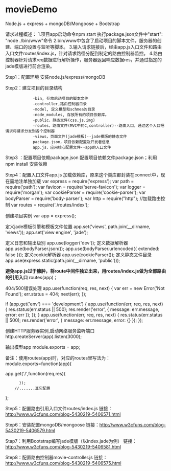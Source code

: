 # movieDemo
Node.js + express + mongoDB/Mongoose + Bootstrap

请求过程概述：
                1.项目app启动命令npm start  执行package.json文件中"start": "node ./bin/www"命令
                2.bin/www中包含了启动项目的脚本文件，服务器的创建、端口的设置与监听等脚本。
                3.输入请求链接后，经由app.js入口文件和路由入口文件routes/index.js，针对请求路径分配到制定的路由控制器监控。
                4.路由控制器针对请求req数据进行解析操作，服务器返回响应数据res，并通过指定的jade模版进行前台渲染。

Step1：配置环境
                安装node.js/express/mongoDB

Step2：建立项目的目录结构
                
                -bin, 存放启动项目的脚本文件
                -controller,路由控制器目录
                -model, 定义模型和schmea的目录
                -node_modules, 存放所有的项目依赖库。
                -public，静态文件(css,js,img)
                -routes，路由文件(MVC中的C,controller)--路由入口，通过这个入口把请求将请求分发到各个控制器
                -views，页面文件(jade模板)--jade模版的静态文件
                package.json，项目依赖配置及开发者信息
                app.js，应用核心配置文件--app的入口文件
        
Step3 ：配置项目依赖package.json
                配置项目依赖文件package.json；利用npm install 安装依赖
        
Step4：配置入口文件app.js
                加载依赖库，原来这个类库都封装在connect中，现在需地注单独加载
var express = require('express');
var path = require('path');
var favicon = require('serve-favicon');
var logger = require('morgan');
var cookieParser = require('cookie-parser');
var bodyParser = require('body-parser');
var http = require("http");
//加载路由控制
var routes = require('./routes/index');

 创建项目实例
var app = express();

 定义jade模板引擎和模板文件位置
app.set('views', path.join(__dirname, 'views'));
app.set('view engine', 'jade');

定义日志和输出级别
app.use(logger('dev'));
定义数据解析器
app.use(bodyParser.json());
app.use(bodyParser.urlencoded({ extended: false }));
定义cookie解析器
app.use(cookieParser());
定义静态文件目录
app.use(express.static(path.join(__dirname, 'public')));

****避免app.js过于臃肿，将route中间件独立出来，用routes/index.js做为全部路由的引用入口****
                routes(app)；

404/500错误处理
app.use(function(req, res, next) {
    var err = new Error('Not Found');
    err.status = 404;
    next(err);
});

if (app.get('env') === 'development') {
    app.use(function(err, req, res, next) {
        res.status(err.status || 500);
        res.render('error', {
            message: err.message,
            error: err
        });
    });
}
app.use(function(err, req, res, next) {
    res.status(err.status || 500);
    res.render('error', {
        message: err.message,
        error: {}
    });
});

创建HTTP服务器实例,启动网络服务监听端口
                http.createServer(app).listen(3000);

输出模型app
                module.exports = app;
                
备注：使用routes(app)时，对应的routes里写法为：
module.exports=function(app){

  app.get('/',function(req,res){
    
          });
        //.......其它配置
};

Step5：配置路由引用入口文件routes/index.js
链接：http://www.w3cfuns.com/blog-5430219-5406571.html

Step6：安装配置mongoDB/mongoose
链接：http://www.w3cfuns.com/blog-5430219-5406579.html

Stap7：利用Bootstrap编写jade模版（以index.jade为例）
链接：http://www.w3cfuns.com/blog-5430219-5406581.html

Step8：配置路由控制器movie-controller.js
链接：http://www.w3cfuns.com/blog-5430219-5406575.html
